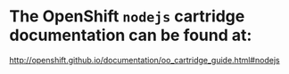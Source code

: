 # The OpenShift `nodejs` cartridge documentation can be found at:

http://openshift.github.io/documentation/oo_cartridge_guide.html#nodejs